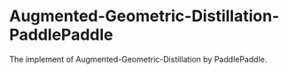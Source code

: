 # Augmented-Geometric-Distillation-PaddlePaddle
The implement of Augmented-Geometric-Distillation by PaddlePaddle.
